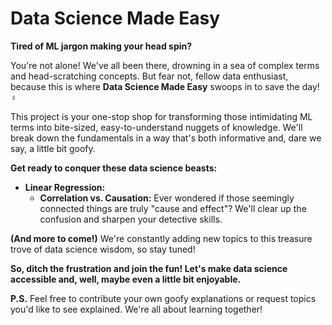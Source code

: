 # Data Science Made Easy

**Tired of ML jargon making your head spin? ‍**

You're not alone! We've all been there, drowning in a sea of complex terms and head-scratching concepts. But fear not, fellow data enthusiast, because this is where **Data Science Made Easy** swoops in to save the day! ‍♀️

This project is your one-stop shop for transforming those intimidating ML terms into bite-sized, easy-to-understand nuggets of knowledge.  We'll break down the fundamentals in a way that's both informative and, dare we say, a little bit goofy.  

**Get ready to conquer these data science beasts:**

* **Linear Regression:**
    * **Correlation vs. Causation:** Ever wondered if those seemingly connected things are truly "cause and effect"? We'll clear up the confusion and sharpen your detective skills. 

**(And more to come!)** We're constantly adding new topics to this treasure trove of data science wisdom, so stay tuned! 

**So, ditch the frustration and join the fun! Let's make data science accessible and, well, maybe even a little bit enjoyable.**

**P.S.** Feel free to contribute your own goofy explanations or request topics you'd like to see explained. We're all about learning together!  

